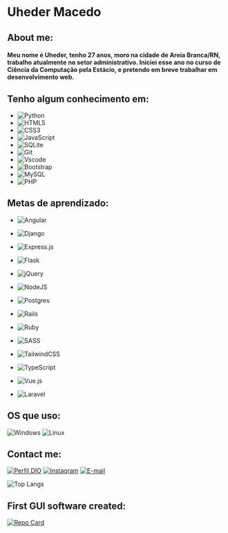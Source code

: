 # Uheder Macedo

## About me:
#### Meu nome é Uheder, tenho 27 anos, moro na cidade de Areia Branca/RN, trabalho atualmente no setor administrativo. Iniciei esse ano no curso de Ciência da Computação pela Estácio, e pretendo em breve trabalhar em desenvolvimento web.


## **Tenho algum conhecimento em**:
* ![Python](https://img.shields.io/badge/python-3670A0?style=for-the-badge&logo=python&logoColor=ffdd54)
* ![HTML5](https://img.shields.io/badge/HTML5-E34F26?style=for-the-badge&logo=html5&logoColor=white)
* ![CSS3](https://img.shields.io/badge/CSS3-1572B6?style=for-the-badge&logo=css3&logoColor=white)
* ![JavaScript](https://img.shields.io/badge/JavaScript-F7DF1E?style=for-the-badge&logo=javascript&logoColor=black)   
* ![SQLite](https://img.shields.io/badge/SQLite-000?style=for-the-badge&logo=sqlite&logoColor=07405E) 
* ![Git](https://img.shields.io/badge/GIT-E44C30?style=for-the-badge&logo=git&logoColor=white)    
* ![Vscode](https://img.shields.io/badge/Vscode-007ACC?style=for-the-badge&logo=visual-studio-code&logoColor=white)   
* ![Bootstrap](https://img.shields.io/badge/-boostrap-0D1117?style=for-the-badge&logo=bootstrap&labelColor=0D1117)
* ![MySQL](https://img.shields.io/badge/MySQL-00000F?style=for-the-badge&logo=mysql&logoColor=white)
* ![PHP](https://img.shields.io/badge/PHP-777BB4?style=for-the-badge&logo=php&logoColor=white)


## **Metas de aprendizado**:

* ![Angular](https://img.shields.io/badge/Angular-DD0031?style=for-the-badge&logo=angular&logoColor=white)

* ![Django](https://img.shields.io/badge/Django-023020?style=for-the-badge&logo=django&logoColor=Black)
* ![Express.js](https://img.shields.io/badge/express.js-%23404d59.svg?style=for-the-badge&logo=express&logoColor=%2361DAFB)
* ![Flask](https://img.shields.io/badge/flask-%23000.svg?style=for-the-badge&logo=flask&logoColor=white)
* ![jQuery](https://img.shields.io/badge/jquery-%230769AD.svg?style=for-the-badge&logo=jquery&logoColor=white)
* ![NodeJS](https://img.shields.io/badge/node.js-6DA55F?style=for-the-badge&logo=node.js&logoColor=white)
* ![Postgres](https://img.shields.io/badge/postgres-%23316192.svg?style=for-the-badge&logo=postgresql&logoColor=white)
* ![Rails](https://img.shields.io/badge/rails-%23CC0000.svg?style=for-the-badge&logo=ruby-on-rails&logoColor=white)
* ![Ruby](https://img.shields.io/badge/ruby-%23CC342D.svg?style=for-the-badge&logo=ruby&logoColor=white)
* ![SASS](https://img.shields.io/badge/SASS-hotpink.svg?style=for-the-badge&logo=SASS&logoColor=white)
* ![TailwindCSS](https://img.shields.io/badge/tailwindcss-%2338B2AC.svg?style=for-the-badge&logo=tailwind-css&logoColor=white)
* ![TypeScript](https://img.shields.io/badge/TypeScript-007ACC?style=for-the-badge&logo=typescript&logoColor=white)
* ![Vue.js](https://img.shields.io/badge/vuejs-%2335495e.svg?style=for-the-badge&logo=vuedotjs&logoColor=%234FC08D)
* ![Laravel](https://img.shields.io/badge/Laravel-FF2D20?style=for-the-badge&logo=laravel&logoColor=white)

## **OS que uso**:
![Windows](https://img.shields.io/badge/Windows-000?style=for-the-badge&logo=windows&logoColor=2CA5E0)
![Linux](https://img.shields.io/badge/Linux-000?style=for-the-badge&logo=linux&logoColor=FCC624)

## **Contact me**:
[![Perfil DIO](https://img.shields.io/badge/-Meu%20Perfil%20na%20DIO-30A3DC?style=for-the-badge)](https://www.dio.me/users/uheders)
[![Instagram](https://img.shields.io/badge/-Instagram-%23E4405F?style=for-the-badge&logo=instagram&logoColor=white)](https://www.instagram.com/uheder_macedo/)
[![E-mail](https://img.shields.io/badge/-Email-000?style=for-the-badge&logo=microsoft-outlook&logoColor=007BFF)](mailto:dev.usmacedo@outlook.com)

![Top Langs](https://github-readme-stats-git-masterrstaa-rickstaa.vercel.app/api/top-langs/?username=uheder&bg_color=000&border_color=30A3DC&title_color=E94D5F&text_color=FFF)

## First GUI software created:
[![Repo Card](https://github-readme-stats.vercel.app/api/pin/?username=uheder&repo=Name-Format-auto&bg_color=000&border_color=30A3DC&show_icons=true&icon_color=30A3DC&title_color=E94D5F&text_color=FFF)](https://github.com/uheder/Name-Format-auto)
